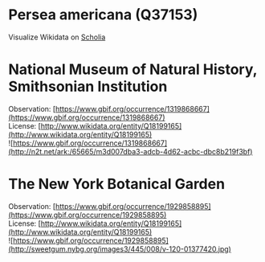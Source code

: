 
Persea americana (Q37153)
=========================
  
Visualize Wikidata on [Scholia](https://scholia.toolforge.org/taxon/Q37153)
# National Museum of Natural History, Smithsonian Institution
  
Observation: [https://www.gbif.org/occurrence/1319868667](https://www.gbif.org/occurrence/1319868667)  
License: [http://www.wikidata.org/entity/Q18199165](http://www.wikidata.org/entity/Q18199165)  
![https://www.gbif.org/occurrence/1319868667](http://n2t.net/ark:/65665/m3d007dba3-adcb-4d62-acbc-dbc8b219f3bf)
# The New York Botanical Garden
  
Observation: [https://www.gbif.org/occurrence/1929858895](https://www.gbif.org/occurrence/1929858895)  
License: [http://www.wikidata.org/entity/Q18199165](http://www.wikidata.org/entity/Q18199165)  
![https://www.gbif.org/occurrence/1929858895](http://sweetgum.nybg.org/images3/445/008/v-120-01377420.jpg)